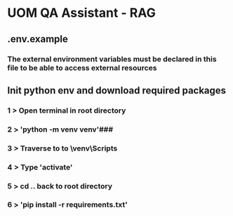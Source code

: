 # UOM QA Assistant - RAG #

## .env.example ##
### The external environment variables must be declared in this file to be able to access external resources ###

## Init python env and download required packages ##
### 1 > Open terminal in root directory ###
### 2 > 'python -m venv venv'###
### 3 > Traverse to to \venv\Scripts ###
### 4 > Type 'activate' ###
### 5 > cd .. back to root directory ###
### 6 > 'pip install -r requirements.txt' ###